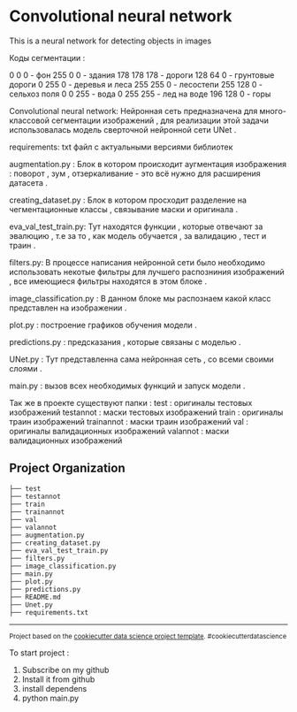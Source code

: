 Convolutional neural network
==============================

This is a neural network for detecting objects in images

Коды сегментации : 

0 0 0 - фон
255 0 0 - здания
178 178 178 - дороги
128 64 0 - грунтовые дороги
0 255 0 - деревья и леса
255 255 0 - лесостепи
255 128 0 - сельхоз поля
0 0 255 - вода
0 255 255 - лед на воде
196 128 0 - горы



Convolutional neural network:
Нейронная сеть предназначена для много-классовой сегментации изображений , для реализации этой задачи использовалась модель сверточной нейронной сети UNet . 

requirements: 
txt файл с актуальными версиями библиотек 

augmentation.py : 
Блок в котором происходит аугментация изображения : поворот , зум , отзеркаливание - это всё нужно для расширения датасета .

creating_dataset.py : 
Блок в котором просходит разделение на чегментационные классы , связывание маски и оригинала .

eva_val_test_train.py: 
Тут находятся функции , которые отвечают за эвалюцию , т.е за то , как модель обучается , за валидацию , тест и траин .

filters.py: 
В процессе написания нейронной сети было необходимо использовать некотые фильтры для лучшего распозниния изображений , все имеющиеся фильтры находятся в этом блоке .

image_classification.py : 
В данном блоке мы распознаем какой класс представлен на изображении . 


plot.py : 
построение графиков обучения модели . 

predictions.py : 
предсказания , которые связаны с моделью . 

UNet.py : 
Тут представленна сама нейронная сеть , со всеми своими слоями . 

main.py : 
вызов всех необходимых функций и запуск модели . 

Так же в проекте существуют папки :
test : оригиналы тестовых изображений 
testannot : маски тестовых изображений
train : оригиналы траин изображений 
trainannot : маски траин изображений
val : оригиналы валидационных изображений 
valannot : маски валидационных изображений


Project Organization
------------

    ├── test
    ├── testannot  
    ├── train
    ├── trainannot
    ├── val
    ├── valannot
    ├── augmentation.py
    ├── creating_dataset.py
    ├── eva_val_test_train.py
    ├── filters.py
    ├── image_classification.py
    ├── main.py
    ├── plot.py
    ├── predictions.py
    ├── README.md
    ├── Unet.py
    ├── requirements.txt
    


--------

<p><small>Project based on the <a target="_blank" href="https://drivendata.github.io/cookiecutter-data-science/">cookiecutter data science project template</a>. #cookiecutterdatascience</small></p>

To start project : 
1. Subscribe on my github
2. Install it from github 
3. install dependens 
4. python main.py 